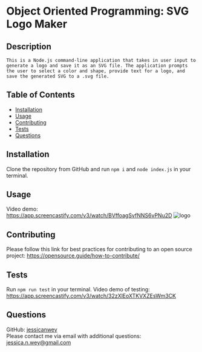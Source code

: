 # Object Oriented Programming: SVG Logo Maker 

  ## Description
    This is a Node.js command-line application that takes in user input to generate a logo and save it as an SVG file. The application prompts the user to select a color and shape, provide text for a logo, and save the generated SVG to a .svg file.
    
    
  ## Table of Contents
  * [Installation](#installation)
  * [Usage](#usage)
  * [Contributing](#contributing)
  * [Tests](#tests)
  * [Questions](#questions)

  ## Installation
  Clone the repository from GitHub and run ``` npm i ``` and ``` node index.js ``` in your terminal.

  ## Usage 
  Video demo: https://app.screencastify.com/v3/watch/BVffoagSvfNNS6vPNu2D
  ![logo](https://github.com/jessicanwey/oop_svg_logo_maker/assets/145372607/77d44fe8-b8e2-46dc-8c24-9c34471c210e)

  ## Contributing
  Please follow this link for best practices for contributing to an open source project:
  https://opensource.guide/how-to-contribute/

  ## Tests
  Run ``` npm run test ``` in your terminal.
  Video demo of testing: https://app.screencastify.com/v3/watch/32zXlEoXTKVXZEsWm3CK

  ## Questions
  GitHub: [jessicanwey](https://github.com/jessicanwey)  
  Please contact me via email with additional questions: jessica.n.wey@gmail.com




